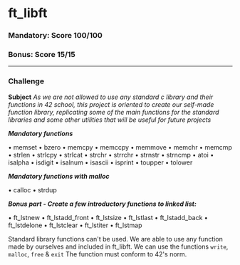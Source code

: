 # ft_libft
### Mandatory: Score 100/100
### Bonus: Score 15/15
***
### Challenge
**Subject** *As we are not allowed to use any standard c library and their functions in 42 school, this project is oriented to create our self-made function library, replicating some of the main functions for the standard libraries and some other utilities that will be useful for future projects*

***Mandatory functions***

• memset
• bzero
• memcpy
• memccpy
• memmove
• memchr
• memcmp
• strlen
• strlcpy
• strlcat
• strchr
• strrchr
• strnstr
• strncmp
• atoi
• isalpha
• isdigit
• isalnum
• isascii
• isprint
• toupper
• tolower
  
***Mandatory functions with malloc***

• calloc
• strdup

***Bonus part - Create a few introductory functions to linked list:***

• ft_lstnew
• ft_lstadd_front
• ft_lstsize
• ft_lstlast
• ft_lstadd_back
• ft_lstdelone
• ft_lstclear
• ft_lstiter
• ft_lstmap


Standard library functions can't be used. We are able to use any function made by ourselves and included in ft_libft. We can use the functions `write`, `malloc`, `free` & `exit`
The function must conform to 42's norm.
